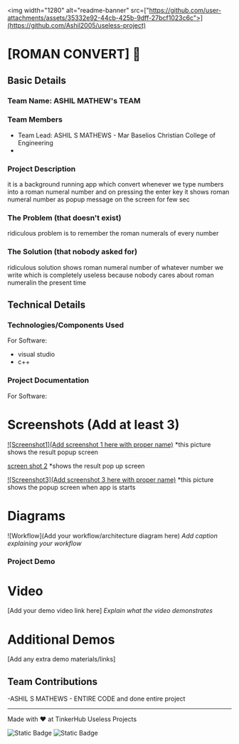 <img width="1280" alt="readme-banner" src=["https://github.com/user-attachments/assets/35332e92-44cb-425b-9dff-27bcf1023c6c">](https://github.com/Ashil2005/useless-project)

# [ROMAN CONVERT] 🎯


## Basic Details
### Team Name: ASHIL MATHEW's TEAM


### Team Members
- Team Lead: ASHIL S MATHEWS - Mar Baselios Christian College of Engineering
-
### Project Description
it is a background running app which convert whenever we type numbers into a roman  numeral number and on pressing the enter key it shows  roman numeral number as popup message on the screen for few sec

### The Problem (that doesn't exist)
ridiculous problem is to remember the roman numerals of every number

### The Solution (that nobody asked for)
ridiculous solution shows roman numeral number of whatever number  we write which is completely useless because nobody cares about roman numeralin the present time

## Technical Details
### Technologies/Components Used
For Software:
- visual studio
- c++




### Project Documentation
For Software:

# Screenshots (Add at least 3)
[![Screenshot1](Add screenshot 1 here with proper name)](https://github.com/Ashil2005/useless-project/blob/main/Screenshot%20(1).png)
*this picture shows the result popup screen

[screen shot 2](https://github.com/Ashil2005/useless-project/blob/main/Screenshot%20(2).png)
*shows the result pop up screen

[![Screenshot3](Add screenshot 3 here with proper name)](https://github.com/Ashil2005/useless-project/blob/main/Screenshot%20(3).png)
*this picture shows the popup screen when app is starts

# Diagrams
![Workflow](Add your workflow/architecture diagram here)
*Add caption explaining your workflow*


### Project Demo
# Video
[Add your demo video link here]
*Explain what the video demonstrates*

# Additional Demos
[Add any extra demo materials/links]

## Team Contributions
-ASHIL S MATHEWS - ENTIRE CODE and done entire project

---
Made with ❤️ at TinkerHub Useless Projects 

![Static Badge](https://img.shields.io/badge/TinkerHub-24?color=%23000000&link=https%3A%2F%2Fwww.tinkerhub.org%2F)
![Static Badge](https://img.shields.io/badge/UselessProject--24-24?link=https%3A%2F%2Fwww.tinkerhub.org%2Fevents%2FQ2Q1TQKX6Q%2FUseless%2520Projects)


